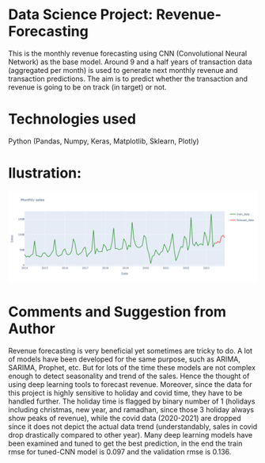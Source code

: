 # Data Science Project: Revenue-Forecasting
This is the monthly revenue forecasting using CNN (Convolutional Neural Network) as the base model. Around 9 and a half years of transaction data (aggregated per month) is used to generate next monthly revenue and transaction predictions. The aim is to predict whether the transaction and revenue is going to be on track (in target) or not.

# Technologies used
Python (Pandas, Numpy, Keras, Matplotlib, Sklearn, Plotly)

# Ilustration:
![alt text](https://github.com/cindysuyitno/Revenue-Forecasting/blob/main/newplot.png)

# Comments and Suggestion from Author
Revenue forecasting is very beneficial yet sometimes are tricky to do. A lot of models have been developed for the same purpose, such as ARIMA, SARIMA, Prophet, etc. But for lots of the time these models are not complex enough to detect seasonality and trend of the sales. Hence the thought of using deep learning tools to forecast revenue. Moreover, since the data for this project is highly sensitive to holiday and covid time, they have to be handled further. The holiday time is flagged by binary number of 1 (holidays including christmas, new year, and ramadhan, since those 3 holiday always show peaks of revenue), while the covid data (2020-2021) are dropped since it does not depict the actual data trend (understandably, sales in covid drop drastically compared to other year). Many deep learning models have been examined and tuned to get the best prediction, in the end the train rmse for tuned-CNN model is 0.097 and the validation rmse is 0.136.
